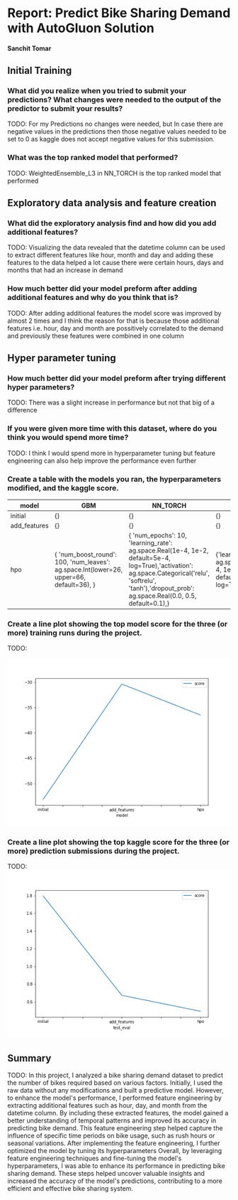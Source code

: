 # Report: Predict Bike Sharing Demand with AutoGluon Solution
#### Sanchit Tomar

## Initial Training
### What did you realize when you tried to submit your predictions? What changes were needed to the output of the predictor to submit your results?
TODO: For my Predictions no changes were needed, but In case there are negative values in the predictions then those negative values needed to be set to 0 as kaggle does not accept negative values for this submission.

### What was the top ranked model that performed?
TODO: WeightedEnsemble_L3 in NN_TORCH is the top ranked model that performed

## Exploratory data analysis and feature creation
### What did the exploratory analysis find and how did you add additional features?
TODO: Visualizing the data revealed that the datetime column can be used to extract different features like hour, month and day and adding these features to the data helped a lot cause there were certain hours, days and months that had an increase in demand

### How much better did your model preform after adding additional features and why do you think that is?
TODO: After adding additional features the model score was improved by almost 2 times and I think the reason for that is because those additional features i.e. hour, day and month are possitively correlated to the demand and previously these features were combined in one column

## Hyper parameter tuning
### How much better did your model preform after trying different hyper parameters?
TODO: There was a slight increase in performance but not that big of a difference

### If you were given more time with this dataset, where do you think you would spend more time?
TODO: I think I would spend more in hyperparameter tuning but feature engineering can also help improve the performance even further

### Create a table with the models you ran, the hyperparameters modified, and the kaggle score.
|model|GBM|NN_TORCH|CAT|score|
|--|--|--|--|--|
|initial|{}|{}|{}|1.79507|
|add_features|{}|{}|{}|0.67263|
|hpo|{  'num_boost_round': 100, 'num_leaves': ag.space.Int(lower=26, upper=66, default=36), }|{ 'num_epochs': 10, 'learning_rate': ag.space.Real(1e-4, 1e-2, default=5e-4, log=True),'activation': ag.space.Categorical('relu', 'softrelu', 'tanh'),'dropout_prob': ag.space.Real(0.0, 0.5, default=0.1),}|{'learning_rate': ag.space.Real(1e-4, 1e-2, default=5e-4, log=True),}|0.49255|

### Create a line plot showing the top model score for the three (or more) training runs during the project.

TODO:

![model_train_score.png](model_train_score.png)

### Create a line plot showing the top kaggle score for the three (or more) prediction submissions during the project.

TODO:
![model_test_score.png](model_test_score.png)

## Summary
TODO: In this project, I analyzed a bike sharing demand dataset to predict the number of bikes required based on various factors. Initially, I used the raw data without any modifications and built a predictive model. However, to enhance the model's performance, I performed feature engineering by extracting additional features such as hour, day, and month from the datetime column.
By including these extracted features, the model gained a better understanding of temporal patterns and improved its accuracy in predicting bike demand. This feature engineering step helped capture the influence of specific time periods on bike usage, such as rush hours or seasonal variations.
After implementing the feature engineering, I further optimized the model by tuning its hyperparameters
Overall, by leveraging feature engineering techniques and fine-tuning the model's hyperparameters, I was able to enhance its performance in predicting bike sharing demand. These steps helped uncover valuable insights and increased the accuracy of the model's predictions, contributing to a more efficient and effective bike sharing system.
